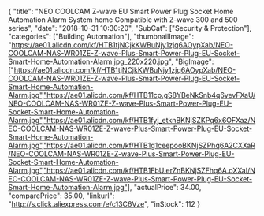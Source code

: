 {
	"title": "NEO COOLCAM Z-wave  EU Smart Power Plug Socket  Home Automation Alarm System home Compatible with Z-wave 300 and 500 series",
	"date": "2018-10-31 10:30:20",
	"SubCat": ["Security & Protection"],
	"categories": ["Building Automation"],
	"thumbnailImage": "https://ae01.alicdn.com/kf/HTB1tjNCjkKWBuNjy1zjq6AOypXab/NEO-COOLCAM-NAS-WR01ZE-Z-wave-Plus-Smart-Power-Plug-EU-Socket-Smart-Home-Automation-Alarm.jpg_220x220.jpg",
	"BigImage": ["https://ae01.alicdn.com/kf/HTB1tjNCjkKWBuNjy1zjq6AOypXab/NEO-COOLCAM-NAS-WR01ZE-Z-wave-Plus-Smart-Power-Plug-EU-Socket-Smart-Home-Automation-Alarm.jpg","https://ae01.alicdn.com/kf/HTB11cp.gS8YBeNkSnb4q6yevFXaU/NEO-COOLCAM-NAS-WR01ZE-Z-wave-Plus-Smart-Power-Plug-EU-Socket-Smart-Home-Automation-Alarm.jpg","https://ae01.alicdn.com/kf/HTB1fyj_etknBKNjSZKPq6x6OFXaz/NEO-COOLCAM-NAS-WR01ZE-Z-wave-Plus-Smart-Power-Plug-EU-Socket-Smart-Home-Automation-Alarm.jpg","https://ae01.alicdn.com/kf/HTB1g1ceepooBKNjSZPhq6A2CXXaR/NEO-COOLCAM-NAS-WR01ZE-Z-wave-Plus-Smart-Power-Plug-EU-Socket-Smart-Home-Automation-Alarm.jpg","https://ae01.alicdn.com/kf/HTB1FbU.erZnBKNjSZFhq6A.oXXaI/NEO-COOLCAM-NAS-WR01ZE-Z-wave-Plus-Smart-Power-Plug-EU-Socket-Smart-Home-Automation-Alarm.jpg"],
	"actualPrice": 34.00,
	"comparePrice": 35.00,
	"linkurl": "http://s.click.aliexpress.com/e/c13C6Vze",
	"inStock": 112
}
